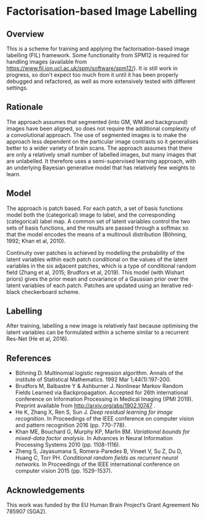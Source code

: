 # Factorisation-based Image Labelling
## Overview
This is a scheme for training and applying the factorisation-based image labelling (FIL) framework. Some functionality from SPM12 is required for handling images (available from https://www.fil.ion.ucl.ac.uk/spm/software/spm12/). It is still work in progress, so don't expect too much from it until it has been properly debugged and refactored, as well as more extensively tested with different settings.

## Rationale
The approach assumes that segmented (into GM, WM and background) images have been aligned, so does not require the additional complexity of a convolutional approach.
The use of segmented images is to make the approach less dependent on the particular image contrasts so it generalises better to a wider variety of brain scans.
The approach assumes that there are only a relatively small number of labelled images, but many images that are unlabelled.  It therefore uses a semi-supervised learning approach, with an underlying Bayesian generative model that has relatively few weights to learn.

## Model
The approach is patch based. For each patch, a set of basis functions model both the (categorical) image to label, and the corresponding (categorical) label map.  A common set of latent variables control the two sets of basis functions, and the results are passed through a softmax so that the model encodes the means of a multinouli distribution (Böhning, 1992; Khan et al, 2010).

Continuity over patches is achieved by modelling the probability of the latent variables within each patch conditional on the values of the latent variables in the six adjacent patches, which is a type of conditional random field (Zhang et al, 2015; Brudfors et al, 2019).  This model (with Wishart priors) gives the prior mean and covariance of a Gaussian prior over the latent variables of each patch.  Patches are updated using an iterative red-black checkerboard scheme.

## Labelling
After training, labelling a new image is relatively fast because optimising the latent variables can be formulated within a scheme similar to a recurrent Res-Net (He et al, 2016).

## References
* Böhning D. Multinomial logistic regression algorithm. Annals of the institute of Statistical Mathematics. 1992 Mar 1;44(1):197-200.
* Brudfors M, Balbastre Y & Ashburner J. Nonlinear Markov Random Fields Learned via Backpropagation. Accepted for 26th international conference on Information Processing in Medical Imaging (IPMI 2019). Preprint available from http://arxiv.org/abs/1902.10747 .
* He K, Zhang X, Ren S, Sun J. _Deep residual learning for image recognition_. In Proceedings of the IEEE conference on computer vision and pattern recognition 2016 (pp. 770-778).
* Khan ME, Bouchard G, Murphy KP, Marlin BM. _Variational bounds for mixed-data factor analysis_. In Advances in Neural Information Processing Systems 2010 (pp. 1108-1116).
* Zheng S, Jayasumana S, Romera-Paredes B, Vineet V, Su Z, Du D, Huang C, Torr PH. _Conditional random fields as recurrent neural networks_. In Proceedings of the IEEE international conference on computer vision 2015 (pp. 1529-1537).

## Acknowledgements
This work was funded by the EU Human Brain Project’s Grant Agreement No 785907 (SGA2).

